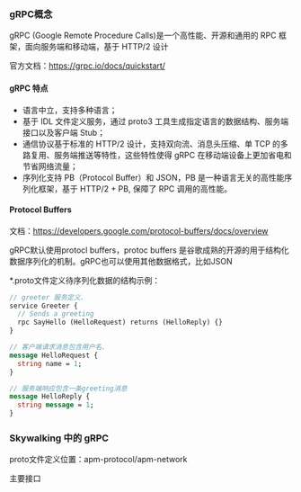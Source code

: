 ### gRPC概念

gRPC  (Google Remote Procedure Calls)是一个高性能、开源和通用的 RPC 框架，面向服务端和移动端，基于 HTTP/2 设计

官方文档：https://grpc.io/docs/quickstart/

#### gRPC 特点

- 语言中立，支持多种语言；
- 基于 IDL 文件定义服务，通过 proto3 工具生成指定语言的数据结构、服务端接口以及客户端 Stub；
- 通信协议基于标准的 HTTP/2 设计，支持双向流、消息头压缩、单 TCP 的多路复用、服务端推送等特性，这些特性使得 gRPC 在移动端设备上更加省电和节省网络流量；
- 序列化支持 PB（Protocol Buffer）和 JSON，PB 是一种语言无关的高性能序列化框架，基于 HTTP/2 + PB, 保障了 RPC 调用的高性能。

#### Protocol Buffers

文档：https://developers.google.com/protocol-buffers/docs/overview

gRPC默认使用protocl buffers，protoc buffers 是谷歌成熟的开源的用于结构化数据序列化的机制。gRPC也可以使用其他数据格式，比如JSON

 *.proto文件定义待序列化数据的结构示例：

```protobuf
// greeter 服务定义.
service Greeter {
  // Sends a greeting
  rpc SayHello (HelloRequest) returns (HelloReply) {}
}

// 客户端请求消息包含用户名.
message HelloRequest {
  string name = 1;
}

// 服务端响应包含一条greeting消息
message HelloReply {
  string message = 1;
}
```

### Skywalking 中的 gRPC

proto文件定义位置：apm-protocol/apm-network

主要接口


